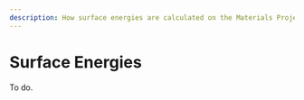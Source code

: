 ```yaml
---
description: How surface energies are calculated on the Materials Project (MP) website.
---
```


# Surface Energies

To do.
